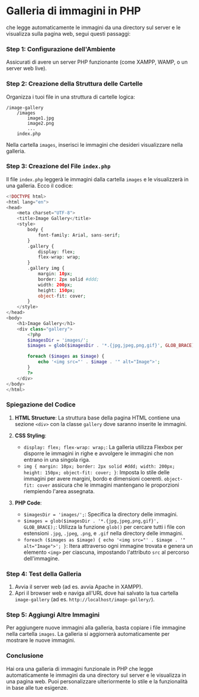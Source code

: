 # Galleria di immagini in PHP 

che legge automaticamente le immagini da una directory sul server e le visualizza sulla pagina web, segui questi passaggi:

### Step 1: Configurazione dell'Ambiente
Assicurati di avere un server PHP funzionante (come XAMPP, WAMP, o un server web live).

### Step 2: Creazione della Struttura delle Cartelle
Organizza i tuoi file in una struttura di cartelle logica:
```
/image-gallery
    /images
        image1.jpg
        image2.png
        ...
    index.php
```
Nella cartella `images`, inserisci le immagini che desideri visualizzare nella galleria.

### Step 3: Creazione del File `index.php`
Il file `index.php` leggerà le immagini dalla cartella `images` e le visualizzerà in una galleria. Ecco il codice:

```php
<!DOCTYPE html>
<html lang="en">
<head>
    <meta charset="UTF-8">
    <title>Image Gallery</title>
    <style>
        body {
            font-family: Arial, sans-serif;
        }
        .gallery {
            display: flex;
            flex-wrap: wrap;
        }
        .gallery img {
            margin: 10px;
            border: 2px solid #ddd;
            width: 200px;
            height: 150px;
            object-fit: cover;
        }
    </style>
</head>
<body>
    <h1>Image Gallery</h1>
    <div class="gallery">
        <?php
        $imagesDir = 'images/';
        $images = glob($imagesDir . '*.{jpg,jpeg,png,gif}', GLOB_BRACE);

        foreach ($images as $image) {
            echo '<img src="' . $image . '" alt="Image">';
        }
        ?>
    </div>
</body>
</html>
```

### Spiegazione del Codice

1. **HTML Structure**: La struttura base della pagina HTML contiene una sezione `<div>` con la classe `gallery` dove saranno inserite le immagini.

2. **CSS Styling**:
    - `display: flex; flex-wrap: wrap;`: La galleria utilizza Flexbox per disporre le immagini in righe e avvolgere le immagini che non entrano in una singola riga.
    - `img { margin: 10px; border: 2px solid #ddd; width: 200px; height: 150px; object-fit: cover; }`: Imposta lo stile delle immagini per avere margini, bordo e dimensioni coerenti. `object-fit: cover` assicura che le immagini mantengano le proporzioni riempiendo l'area assegnata.

3. **PHP Code**:
    - `$imagesDir = 'images/';`: Specifica la directory delle immagini.
    - `$images = glob($imagesDir . '*.{jpg,jpeg,png,gif}', GLOB_BRACE);`: Utilizza la funzione `glob()` per cercare tutti i file con estensioni `.jpg`, `.jpeg`, `.png`, e `.gif` nella directory delle immagini.
    - `foreach ($images as $image) { echo '<img src="' . $image . '" alt="Image">'; }`: Itera attraverso ogni immagine trovata e genera un elemento `<img>` per ciascuna, impostando l'attributo `src` al percorso dell'immagine.

### Step 4: Test della Galleria
1. Avvia il server web (ad es. avvia Apache in XAMPP).
2. Apri il browser web e naviga all'URL dove hai salvato la tua cartella `image-gallery` (ad es. `http://localhost/image-gallery/`).

### Step 5: Aggiungi Altre Immagini
Per aggiungere nuove immagini alla galleria, basta copiare i file immagine nella cartella `images`. La galleria si aggiornerà automaticamente per mostrare le nuove immagini.

### Conclusione
Hai ora una galleria di immagini funzionale in PHP che legge automaticamente le immagini da una directory sul server e le visualizza in una pagina web. Puoi personalizzare ulteriormente lo stile e la funzionalità in base alle tue esigenze.